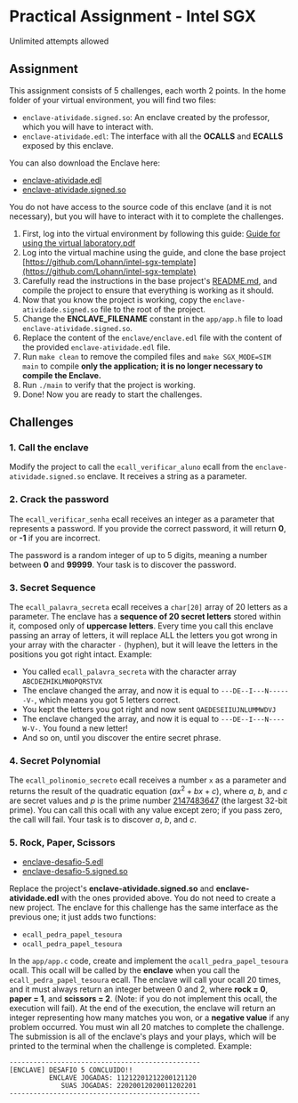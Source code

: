 # Practical Assignment - Intel SGX

Unlimited attempts allowed

## Assignment

This assignment consists of 5 challenges, each worth 2 points. In the home folder of your virtual environment, you will
find two files:

- `enclave-atividade.signed.so`: An enclave created by the professor, which you will have to interact with.
- `enclave-atividade.edl`: The interface with all the **OCALLS** and **ECALLS** exposed by this enclave.

You can also download the Enclave here:

- [enclave-atividade.edl](./enclave-atividade.edl)
- [enclave-atividade.signed.so](./enclave-atividade.signed.so)

You do not have access to the source code of this enclave (and it is not necessary), but you will have to interact with
it to complete the challenges.

1. First, log into the virtual environment by following this guide:
   [Guide for using the virtual laboratory.pdf](./Guia%2520para%2520utiliza%C3%A7%C3%A3o%2520do%2520laborat%C3%B3rio%2520virtual%2520.pdf)
2. Log into the virtual machine using the guide, and clone the base project
   [https://github.com/Lohann/intel-sgx-template](https://github.com/Lohann/intel-sgx-template)
3. Carefully read the instructions in the base project's
   [README.md](https://github.com/Lohann/intel-sgx-template?tab=readme-ov-file#project-structure), and compile the
   project to ensure that everything is working as it should.
4. Now that you know the project is working, copy the `enclave-atividade.signed.so` file to the root of the project.
5. Change the **ENCLAVE_FILENAME** constant in the `app/app.h` file to load `enclave-atividade.signed.so`.
6. Replace the content of the `enclave/enclave.edl` file with the content of the provided `enclave-atividade.edl` file.
7. Run `make clean` to remove the compiled files and `make SGX_MODE=SIM main` to compile **only the application; it is
   no longer necessary to compile the Enclave.**
8. Run `./main` to verify that the project is working.
9. Done! Now you are ready to start the challenges.

## Challenges

### 1. Call the enclave

Modify the project to call the `ecall_verificar_aluno` ecall from the `enclave-atividade.signed.so` enclave. It receives
a string as a parameter.

### 2. Crack the password

The `ecall_verificar_senha` ecall receives an integer as a parameter that represents a password. If you provide the
correct password, it will return **0**, or **-1** if you are incorrect.

The password is a random integer of up to 5 digits, meaning a number between **0** and **99999**. Your task is to
discover the password.

### 3. Secret Sequence

The `ecall_palavra_secreta` ecall receives a `char[20]` array of 20 letters as a parameter. The enclave has a **sequence
of 20 secret letters** stored within it, composed only of **uppercase letters**. Every time you call this enclave
passing an array of letters, it will replace ALL the letters you got wrong in your array with the character `-`
(hyphen), but it will leave the letters in the positions you got right intact. Example:

- You called `ecall_palavra_secreta` with the character array `ABCDEZHIKLMNOPQRSTVX`
- The enclave changed the array, and now it is equal to `---DE--I---N------V-`, which means you got 5 letters correct.
- You kept the letters you got right and now sent `QAEDESEIIUJNLUMMWDVJ`
- The enclave changed the array, and now it is equal to `---DE--I---N----W-V-`. You found a new letter!
- And so on, until you discover the entire secret phrase.

### 4. Secret Polynomial

The `ecall_polinomio_secreto` ecall receives a number `x` as a parameter and returns the result of the quadratic
equation $(ax^2 + bx + c) % p$, where $a$, $b$, and $c$ are secret values and $p$ is the prime number
[2147483647](https://en.wikipedia.org/wiki/2,147,483,647) (the largest 32-bit prime). You can call this ocall with any
value except zero; if you pass zero, the call will fail. Your task is to discover $a$, $b$, and $c$.

### 5. Rock, Paper, Scissors

- [enclave-desafio-5.edl](./enclave-desafio-5.edl)
- [enclave-desafio-5.signed.so](./enclave-desafio-5.signed.so)

Replace the project's **enclave-atividade.signed.so** and **enclave-atividade.edl** with the ones provided above. You do
not need to create a new project. The enclave for this challenge has the same interface as the previous one; it just
adds two functions:

- `ecall_pedra_papel_tesoura`
- `ocall_pedra_papel_tesoura`

In the `app/app.c` code, create and implement the `ocall_pedra_papel_tesoura` ocall. This ocall will be called by the
**enclave** when you call the `ecall_pedra_papel_tesoura` ecall. The enclave will call your ocall 20 times, and it must
always return an integer between 0 and 2, where **rock = 0**, **paper = 1**, and **scissors = 2**. (Note: if you do not
implement this ocall, the execution will fail). At the end of the execution, the enclave will return an integer
representing how many matches you won, or a **negative value** if any problem occurred. You must win all 20 matches to
complete the challenge. The submission is all of the enclave's plays and your plays, which will be printed to the
terminal when the challenge is completed. Example:

```raw
------------------------------------------------
[ENCLAVE] DESAFIO 5 CONCLUIDO!!
          ENCLAVE JOGADAS: 11212201212200121120
             SUAS JOGADAS: 22020012020011202201
------------------------------------------------
```
